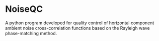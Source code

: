 # NoiseQC
A python program developed for quality control of horizontal component ambient noise cross-correlation functions based on the Rayleigh wave phase-matching method.
